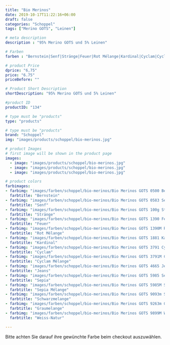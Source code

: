 ```yaml
---
title: "Bio Merinos"
date: 2019-10-17T11:22:16+06:00
draft: false
categories: "Schoppel"
tags: ["Merino GOTS", "Leinen"]

# meta description
description : "95% Merino GOTS und 5% Leinen"

# Farben
farben : "Bernstein|Senf|Stränge|Feuer|Rot Mélange|Kardinal|Cyclam|Cyclam Mélange|Jeans|Sepia|Sepia Mélange|Schwarzmelange|Graumelange|Weiss-Natur"

# product Price
dprice: "6,75"
price: "6.75"
priceBefore: ""

# Product Short Description
shortDescription: "95% Merino GOTS und 5% Leinen"

#product ID
productID: "134"

# type must be "products"
type: "products"

# type must be "products"
brand: "Schoppel"
img: "images/products/schoppel/bio-merinos.jpg"   

# product Images
# first image will be shown in the product page
images:
  - image: "images/products/schoppel/bio-merinos.jpg"
  - image: "images/products/schoppel/bio-merinos.jpg"
  - image: "images/products/schoppel/bio-merinos.jpg"

# product colors
farbimages:
- farbimg: "images/farben/schoppel/bio-merinos/Bio Merinos GOTS 0500 Bernstein.jpg"	
  farbtitle: "Bernstein"
- farbimg: "images/farben/schoppel/bio-merinos/Bio Merinos GOTS 0583 Senf.jpg"	
  farbtitle: "Senf"
- farbimg: "images/farben/schoppel/bio-merinos/Bio Merinos GOTS 100g Stränge.jpg"	
  farbtitle: "Stränge"
- farbimg: "images/farben/schoppel/bio-merinos/Bio Merinos GOTS 1390 Feuer.jpg"	
  farbtitle: "Feuer"
- farbimg: "images/farben/schoppel/bio-merinos/Bio Merinos GOTS 1390M Rot Mélange.jpg"	
  farbtitle: "Rot Mélange"
- farbimg: "images/farben/schoppel/bio-merinos/Bio Merinos GOTS 1881 Kardinal.jpg"	
  farbtitle: "Kardinal"
- farbimg: "images/farben/schoppel/bio-merinos/Bio Merinos GOTS 3791 Cyclam.jpg"	
  farbtitle: "Cyclam"
- farbimg: "images/farben/schoppel/bio-merinos/Bio Merinos GOTS 3791M Cyclam Mélange.jpg"	
  farbtitle: "Cyclam Mélange"
- farbimg: "images/farben/schoppel/bio-merinos/Bio Merinos GOTS 4665 Jeans.jpg"	
  farbtitle: "Jeans"
- farbimg: "images/farben/schoppel/bio-merinos/Bio Merinos GOTS 5985 Sepia.jpg"	
  farbtitle: "Sepia"
- farbimg: "images/farben/schoppel/bio-merinos/Bio Merinos GOTS 5985M Sepia Mélange.jpg"	
  farbtitle: "Sepia Mélange"
- farbimg: "images/farben/schoppel/bio-merinos/Bio Merinos GOTS 9093m Schwarzmelange.jpg"	
  farbtitle: "Schwarzmelange"
- farbimg: "images/farben/schoppel/bio-merinos/Bio Merinos GOTS 9263m Graumelange.jpg"	
  farbtitle: "Graumelange"
- farbimg: "images/farben/schoppel/bio-merinos/Bio Merinos GOTS 9899M Weiss-Natur.jpg"	
  farbtitle: "Weiss-Natur"

---
```


Bitte achten Sie darauf ihre gewünchte Farbe beim checkout auszuwählen.
